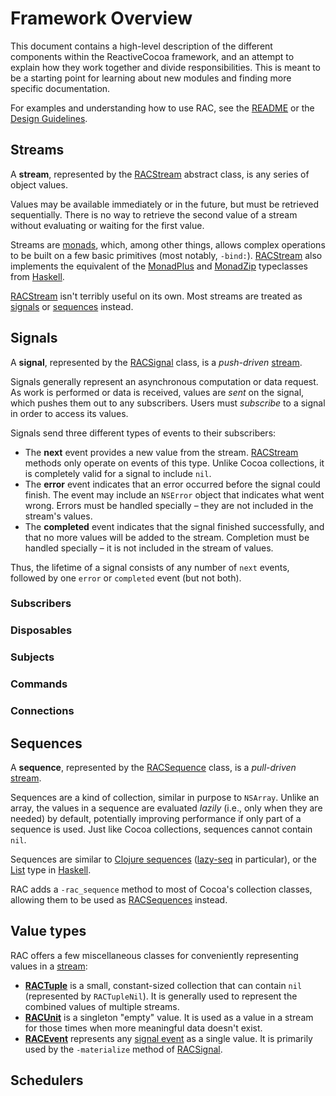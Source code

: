 # Framework Overview

This document contains a high-level description of the different components
within the ReactiveCocoa framework, and an attempt to explain how they work
together and divide responsibilities. This is meant to be a starting point for
learning about new modules and finding more specific documentation.

For examples and understanding how to use RAC, see the [README](../README.md) or
the [Design Guidelines](DesignGuidelines.md).

## Streams

A **stream**, represented by the [RACStream][] abstract class, is any series of
object values.

Values may be available immediately or in the future, but must be retrieved
sequentially. There is no way to retrieve the second value of a stream without
evaluating or waiting for the first value.

Streams are
[monads][], which,
among other things, allows complex operations to be built on a few basic
primitives (most notably, `-bind:`). [RACStream][] also implements the
equivalent of the [MonadPlus][] and [MonadZip][] typeclasses from
[Haskell][].

[RACStream][] isn't terribly useful on its own. Most streams are treated as
[signals](#signals) or [sequences](#sequences) instead.

## Signals

A **signal**, represented by the [RACSignal][] class, is a _push-driven_
[stream](#streams).

Signals generally represent an asynchronous computation or data request. As work
is performed or data is received, values are _sent_ on the signal, which pushes
them out to any subscribers. Users must _subscribe_ to a signal in order to
access its values.

Signals send three different types of events to their subscribers:

 * The **next** event provides a new value from the stream. [RACStream][]
   methods only operate on events of this type. Unlike Cocoa collections, it is
   completely valid for a signal to include `nil`.
 * The **error** event indicates that an error occurred before the signal could
   finish. The event may include an `NSError` object that indicates what went
   wrong. Errors must be handled specially – they are not included in the
   stream's values.
 * The **completed** event indicates that the signal finished successfully, and
   that no more values will be added to the stream. Completion must be handled
   specially – it is not included in the stream of values.

Thus, the lifetime of a signal consists of any number of `next` events, followed
by one `error` or `completed` event (but not both).

### Subscribers
### Disposables
### Subjects
### Commands
### Connections

## Sequences

A **sequence**, represented by the [RACSequence][] class, is a _pull-driven_
[stream](#streams).

Sequences are a kind of collection, similar in purpose to `NSArray`. Unlike
an array, the values in a sequence are evaluated _lazily_ (i.e., only when they
are needed) by default, potentially improving performance if only part of
a sequence is used. Just like Cocoa collections, sequences cannot contain `nil`.

Sequences are similar to [Clojure sequences][] ([lazy-seq][] in particular), or
the [List][] type in [Haskell][].

RAC adds a `-rac_sequence` method to most of Cocoa's collection classes,
allowing them to be used as [RACSequences][RACSequence] instead.

## Value types

RAC offers a few miscellaneous classes for conveniently representing values in
a [stream](#streams):

 * **[RACTuple][]** is a small, constant-sized collection that can contain
   `nil` (represented by `RACTupleNil`). It is generally used to represent
   the combined values of multiple streams.
 * **[RACUnit][]** is a singleton "empty" value. It is used as a value in
   a stream for those times when more meaningful data doesn't exist.
 * **[RACEvent][]** represents any [signal event](#signals) as a single value.
   It is primarily used by the `-materialize` method of
   [RACSignal][RACSignal+Operations].

## Schedulers

[Clojure sequences]: http://clojure.org/sequences
[Haskell]: http://www.haskell.org
[lazy-seq]: http://clojure.github.com/clojure/clojure.core-api.html#clojure.core/lazy-seq
[List]: http://www.haskell.org/ghc/docs/latest/html/libraries/base-4.6.0.1/Data-List.html
[monads]: http://en.wikipedia.org/wiki/Monad_(functional_programming)
[MonadPlus]: http://www.haskell.org/ghc/docs/latest/html/libraries/base-4.6.0.1/Control-Monad.html#t:MonadPlus
[MonadZip]: http://www.haskell.org/ghc/docs/latest/html/libraries/base-4.6.0.1/Control-Monad-Zip.html#t:MonadZip
[RACEvent]: ../ReactiveCocoaFramework/ReactiveCocoa/RACEvent.h
[RACSequence]: ../ReactiveCocoaFramework/ReactiveCocoa/RACSequence.h
[RACSignal]: ../ReactiveCocoaFramework/ReactiveCocoa/RACSignal.h
[RACSignal+Operations]: ../ReactiveCocoaFramework/ReactiveCocoa/RACSignal+Operations.h
[RACStream]: ../ReactiveCocoaFramework/ReactiveCocoa/RACStream.h
[RACTuple]: ../ReactiveCocoaFramework/ReactiveCocoa/RACTuple.h
[RACUnit]: ../ReactiveCocoaFramework/ReactiveCocoa/RACUnit.h
